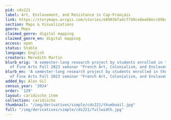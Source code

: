 ```yaml
---
pid: cds221
label: Art, Enslavement, and Resistance in Cap-Français
link: https://storymaps.arcgis.com/stories/e0903bfa4cf749ce8ee68ecc69bcb0c4
section: Maps & Visualizations
genre: Maps
claimed_genre: digital mapping
claimed_genre_en: digital mapping
access: open
status: Stable
language: English
creators: Meredith Martin
blurb_orig: 'A semester-long research project by students enrolled in the Institute
  of Fine Arts Fall 2023 seminar "French Art, Colonialism, and Enslavement ca. 1660-1830." '
blurb_en: 'A semester-long research project by students enrolled in the Institute
  of Fine Arts Fall 2023 seminar "French Art, Colonialism, and Enslavement ca. 1660-1830." '
added_by: Alex Gil
census_year: '2024'
order: '129'
layout: caridischo_item
collection: caridischo
thumbnail: "/img/derivatives/simple/cds221/thumbnail.jpg"
full: "/img/derivatives/simple/cds221/fullwidth.jpg"
---
```

